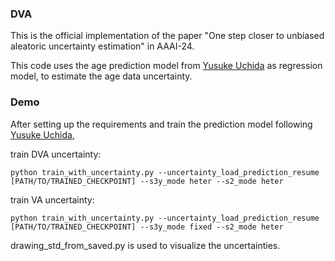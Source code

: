 ###  DVA

This is the official implementation of the paper "One step closer to unbiased aleatoric uncertainty estimation" in AAAI-24. 

This code uses the age prediction model from [Yusuke Uchida](https://github.com/yu4u/age-estimation-pytorch) as regression model, to estimate the age data uncertainty.


###  Demo

After setting up the requirements and train the prediction model following [Yusuke Uchida](https://github.com/yu4u/age-estimation-pytorch),

train DVA uncertainty:
```
python train_with_uncertainty.py --uncertainty_load_prediction_resume [PATH/TO/TRAINED_CHECKPOINT] --s3y_mode heter --s2_mode heter
```

train VA uncertainty:
```
python train_with_uncertainty.py --uncertainty_load_prediction_resume [PATH/TO/TRAINED_CHECKPOINT] --s3y_mode fixed --s2_mode heter
```

drawing_std_from_saved.py is used to visualize the uncertainties.